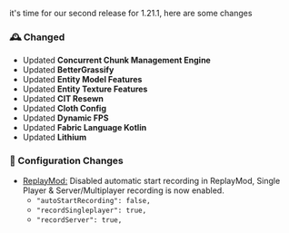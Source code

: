 it's time for our second release for 1.21.1, here are some changes
### 🕰️ Changed
- Updated **Concurrent Chunk Management Engine**
- Updated **BetterGrassify**
- Updated **Entity Model Features**
- Updated **Entity Texture Features**
- Updated **CIT Resewn**
- Updated **Cloth Config**
- Updated **Dynamic FPS**
- Updated **Fabric Language Kotlin**
- Updated **Lithium**

### 📂 Configuration Changes  
- [ReplayMod:](https://github.com/OptiNa-Team/OptiNa-Reborn/blob/main/src/overrides/config/yosbr/config/replaymod.json) Disabled automatic start recording in ReplayMod, Single Player & Server/Multiplayer recording is now enabled.
  - `"autoStartRecording": false,`
  - `"recordSingleplayer": true,`
  - `"recordServer": true,`
